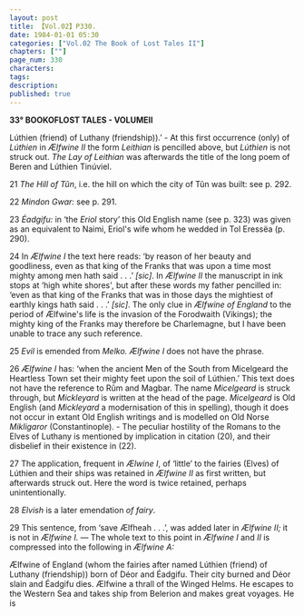 ```yaml
---
layout: post
title: 【Vol.02】P330.
date: 1984-01-01 05:30
categories: ["Vol.02 The Book of Lost Tales II"]
chapters: [""]
page_num: 330
characters: 
tags: 
description: 
published: true
---
```


<p style="text-indent: 0;">
<B>33° BOOKOFLOST TALES - VOLUMEII</B>
</p>

Lúthien (friend) of Luthany (friendship)).’ - At this first occurrence (only) of <I>Lúthien</I> in <I>Ælfwine II</I> the form <I>Leithian</I> is pencilled above, but <I>Lúthien</I> is not struck out. <I>The Lay of Leithian</I> was afterwards the title of the long poem of Beren and Lúthien Tinúviel.

21 <I>The Hill of Tûn</I>, i.e. the hill on which the city of Tûn was built: see p. 292.

22 <I>Mindon Gwar:</I> see p. 291.

23 <I>Éadgifu:</I> in ‘the <I>Eriol</I> story’ this Old English name (see p. 323) was given as an equivalent to Naimi, Eriol's wife whom he wedded in Tol Eressëa (p. 290).

24 In <I>Ælfwine I</I> the text here reads: ‘by reason of her beauty and goodliness, even as that king of the Franks that was upon a time most mighty among men hath said . . .’ <I>[sic]</I>. In <I>Ælfwine II</I> the manuscript in ink stops at ‘high white shores', but after these words my father pencilled in: ‘even as that king of the Franks that was in those days the mightiest of earthly kings hath said . . .’ <I>[sic]</I>. The only clue in <I>Ælfwine of England</I> to the period of Ælfwine's life is the invasion of the Forodwaith (Vikings); the mighty king of the Franks may therefore be Charlemagne, but I have been unable to trace any such reference.

25 <I>Evil</I> is emended from <I>Melko. Ælfwine I</I> does not have the phrase.

26 <I>Ælfwine I</I> has: ‘when the ancient Men of the South from Micelgeard the Heartless Town set their mighty feet upon the soil of Lúthien.’ This text does not have the reference to Rûm and Magbar. The name <I>Micelgeard</I> is struck through, but <I>Mickleyard</I> is written at the head of the page. <I>Micelgeard</I> is Old English (and <I>Mickleyard</I> a modernisation of this in spelling), though it does not occur in extant Old English writings and is modelled on Old Norse <I>Mikligaror</I> (Constantinople). - The peculiar hostility of the Romans to the Elves of Luthany is mentioned by implication in citation (20), and their disbelief in their existence in (22).

27 The application, frequent in <I>Ælwine I</I>, of ‘little’ to the fairies (Elves) of Lúthien and their ships was retained in <I>Ælfwine II</I> as first written, but afterwards struck out. Here the word is twice retained, perhaps unintentionally.

28 <I>Elvish</I> is a later emendation <I>of fairy</I>.

29 This sentence, from ‘save Ælfheah . . .’, was added later in <I>Ælfwine II;</I> it is not in <I>Ælfwine I. —</I> The whole text to this point in <I>Ælfwine I</I> and <I>II</I> is compressed into the following in <I>Ælfwine A:</I>

Ælfwine of England (whom the fairies after named Lúthien (friend) of Luthany (friendship)) born of Déor and Éadgifu. Their city burned and Déor slain and Éadgifu dies. Ælfwine a thrall of the Winged Helms. He escapes to the Western Sea and takes ship from Belerion and makes great voyages. He is

